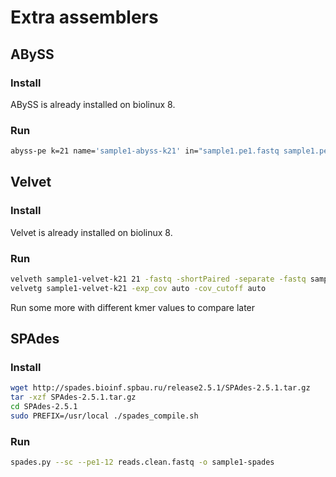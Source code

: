 # Extra assemblers

## ABySS

### Install
ABySS is already installed on biolinux 8.

### Run
```bash
abyss-pe k=21 name='sample1-abyss-k21' in="sample1.pe1.fastq sample1.pe2.fastq"
```

## Velvet

### Install

Velvet is already installed on biolinux 8.

### Run
```bash
velveth sample1-velvet-k21 21 -fastq -shortPaired -separate -fastq sample1.pe1.fastq sample1.pe2.fastq
velvetg sample1-velvet-k21 -exp_cov auto -cov_cutoff auto
```
Run some more with different kmer values to compare later

## SPAdes

### Install

```bash
wget http://spades.bioinf.spbau.ru/release2.5.1/SPAdes-2.5.1.tar.gz
tar -xzf SPAdes-2.5.1.tar.gz
cd SPAdes-2.5.1
sudo PREFIX=/usr/local ./spades_compile.sh
```
### Run

```bash
spades.py --sc --pe1-12 reads.clean.fastq -o sample1-spades
```
